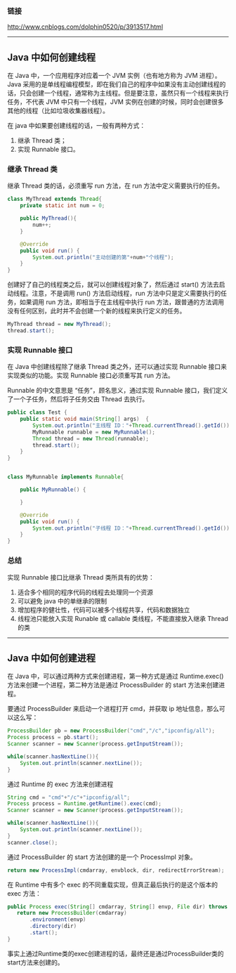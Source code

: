 ### 链接

<http://www.cnblogs.com/dolphin0520/p/3913517.html>

---

## Java 中如何创建线程

在 Java 中，一个应用程序对应着一个 JVM 实例（也有地方称为 JVM 进程）。Java 采用的是单线程编程模型，即在我们自己的程序中如果没有主动创建线程的话，只会创建一个线程，通常称为主线程。但是要注意，虽然只有一个线程来执行任务，不代表 JVM 中只有一个线程，JVM 实例在创建的时候，同时会创建很多其他的线程（比如垃圾收集器线程）。

在 java 中如果要创建线程的话，一般有两种方式：
1. 继承 Thread 类；
2. 实现 Runnable 接口。

### 继承 Thread 类

继承 Thread 类的话，必须重写 run 方法，在 run 方法中定义需要执行的任务。

```java
class MyThread extends Thread{
    private static int num = 0;

    public MyThread(){
        num++;
    }

    @Override
    public void run() {
        System.out.println("主动创建的第"+num+"个线程");
    }
}
```

创建好了自己的线程类之后，就可以创建线程对象了，然后通过 start() 方法去启动线程。注意，不是调用 run() 方法启动线程，run 方法中只是定义需要执行的任务，如果调用 run 方法，即相当于在主线程中执行 run 方法，跟普通的方法调用没有任何区别，此时并不会创建一个新的线程来执行定义的任务。

```java
MyThread thread = new MyThread();
thread.start();
```

### 实现 Runnable 接口

在 Java 中创建线程除了继承 Thread 类之外，还可以通过实现 Runnable 接口来实现类似的功能。实现 Runnable 接口必须重写其 run 方法。

Runnable 的中文意思是 “任务”，顾名思义，通过实现 Runnable 接口，我们定义了一个子任务，然后将子任务交由 Thread 去执行。

```java
public class Test {
    public static void main(String[] args)  {
        System.out.println("主线程 ID："+Thread.currentThread().getId());
        MyRunnable runnable = new MyRunnable();
        Thread thread = new Thread(runnable);
        thread.start();
    }
}


class MyRunnable implements Runnable{

    public MyRunnable() {

    }

    @Override
    public void run() {
        System.out.println("子线程 ID："+Thread.currentThread().getId());
    }
}
```

### 总结

实现 Runnable 接口比继承 Thread 类所具有的优势：

1. 适合多个相同的程序代码的线程去处理同一个资源
2. 可以避免 java 中的单继承的限制
3. 增加程序的健壮性，代码可以被多个线程共享，代码和数据独立
4. 线程池只能放入实现 Runable 或 callable 类线程，不能直接放入继承 Thread 的类

---

## Java 中如何创建进程

在 Java 中，可以通过两种方式来创建进程，第一种方式是通过 Runtime.exec() 方法来创建一个进程，第二种方法是通过 ProcessBuilder 的 start 方法来创建进程。

要通过 ProcessBuilder 来启动一个进程打开 cmd，并获取 ip 地址信息，那么可以这么写：

```java
ProcessBuilder pb = new ProcessBuilder("cmd","/c","ipconfig/all");
Process process = pb.start();
Scanner scanner = new Scanner(process.getInputStream());

while(scanner.hasNextLine()){
    System.out.println(scanner.nextLine());
}
```

通过 Runtime 的 exec 方法来创建进程

```java
String cmd = "cmd"+"/c"+"ipconfig/all";
Process process = Runtime.getRuntime().exec(cmd);
Scanner scanner = new Scanner(process.getInputStream());

while(scanner.hasNextLine()){
    System.out.println(scanner.nextLine());
}
scanner.close();
```

通过 ProcessBuilder 的 start 方法创建的是一个 ProcessImpl 对象。

```java
return new ProcessImpl(cmdarray, envblock, dir, redirectErrorStream);
```

在 Runtime 中有多个 exec 的不同重载实现，但真正最后执行的是这个版本的 exec 方法：

```java
public Process exec(String[] cmdarray, String[] envp, File dir) throws IOException {
   return new ProcessBuilder(cmdarray)
       .environment(envp)
       .directory(dir)
       .start();
}
```

事实上通过Runtime类的exec创建进程的话，最终还是通过ProcessBuilder类的start方法来创建的。
